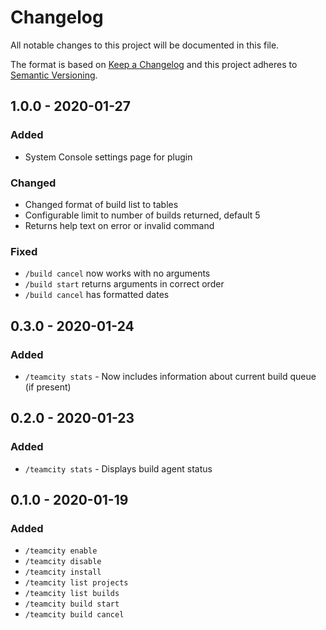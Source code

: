 # Changelog
All notable changes to this project will be documented in this file.

The format is based on [Keep a Changelog](http://keepachangelog.com/en/1.0.0/)
and this project adheres to [Semantic Versioning](http://semver.org/spec/v2.0.0.html).

## 1.0.0 - 2020-01-27
### Added
 - System Console settings page for plugin

### Changed
 - Changed format of build list to tables
 - Configurable limit to number of builds returned, default 5
 - Returns help text on error or invalid command

### Fixed
 - `/build cancel` now works with no arguments
 - `/build start` returns arguments in correct order
 - `/build cancel` has formatted dates


## 0.3.0 - 2020-01-24
### Added
- `/teamcity stats` - Now includes information about current build queue (if present)

## 0.2.0 - 2020-01-23
### Added
- `/teamcity stats` - Displays build agent status

## 0.1.0 - 2020-01-19
### Added
- `/teamcity enable`
- `/teamcity disable`
- `/teamcity install`
- `/teamcity list projects`
- `/teamcity list builds`
- `/teamcity build start`
- `/teamcity build cancel`
